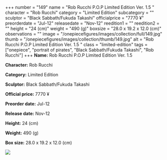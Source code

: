 +++
number = "149"
name = "Rob Rucchi P.O.P Limited Edition Ver. 1.5 "
character = "Rob Rucchi"
category = "Limited Edition"
subcategory = ""
sculptor = "Black Sabbath/Fukuda Takashi"
officialprice = "7770 ¥"
preorderdate = "Jul-12"
releasedate = "Nov-12"
reedition1 = ""
reedition2 = ""
height = "24 (cm)"
weight = "490 (g)"
boxsize = "28.0 x 19.2 x 12.0 (cm)"
observations = ""
image = "/onepiecefigures/images/collection/full/149.jpg"
thumb = "/onepiecefigures/images/collection/thumb/149.jpg"
alt = "Rob Rucchi P.O.P Limited Edition Ver. 1.5 "
class = "limited-edition"
tags = ["onepiece", "portrait of pirates", "Black Sabbath/Fukuda Takashi", "Rob Rucchi"]
+++
**Name:** Rob Rucchi P.O.P Limited Edition Ver. 1.5 

**Character:** Rob Rucchi

**Category:** Limited Edition 

**Sculptor:** Black Sabbath/Fukuda Takashi

**Official price:** 7770 ¥

**Preorder date:** Jul-12

**Release date:** Nov-12

**Height:** 24 (cm)

**Weight:** 490 (g)

**Box size:** 28.0 x 19.2 x 12.0 (cm)

<img src="/onepiecefigures/images/collection/thumb/149.jpg">